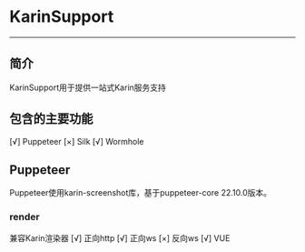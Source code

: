 # KarinSupport
---

## 简介
KarinSupport用于提供一站式Karin服务支持

## 包含的主要功能
[√] Puppeteer
[×] Silk
[√] Wormhole

## Puppeteer
Puppeteer使用karin-screenshot库，基于puppeteer-core 22.10.0版本。
### render
兼容Karin渲染器
[√] 正向http
[√] 正向ws
[×] 反向ws
[√] VUE

